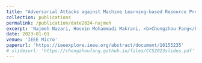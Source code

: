 ```yaml
---
title: "Adversarial Attacks against Machine Learning-based Resource Provisioning Systems"
collection: publications
permalink: /publication/date2024-najmeh
excerpt: 'Najmeh Nazari, Hosein Mohammadi Makrani, <b>Chongzhou Fang</b>, Behnam Omidi, Setareh Rafatirad, Hossein Sayadi, Khaled N. Khasawneh and Houman Homayoun'
date: 2023-01-01
venue: 'IEEE Micro'
paperurl: 'https://ieeexplore.ieee.org/abstract/document/10155235'
# slidesurl: 'https://chongzhoufang.github.io/files/CCS2023slides.pdf'
---
```

